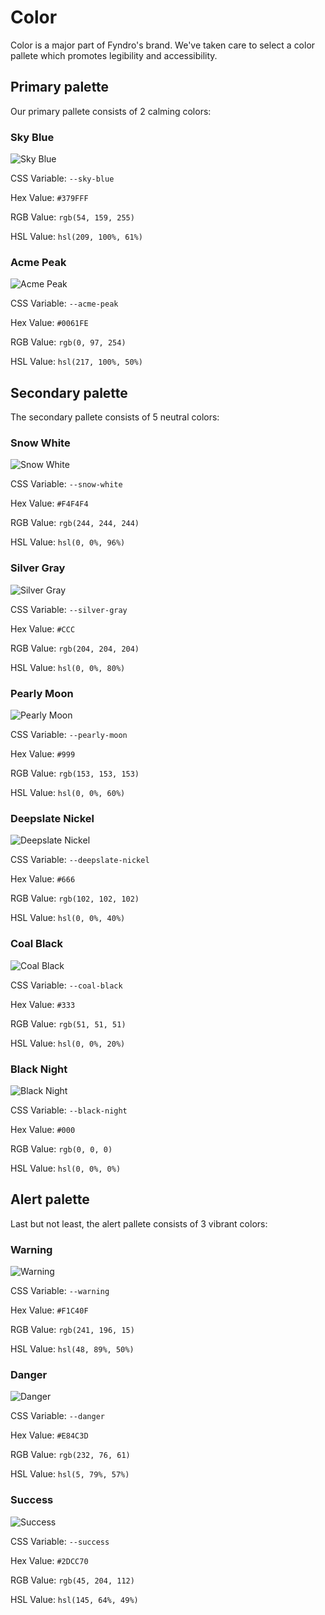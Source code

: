 <!--
===--------------------------------------------------------------------------===
Copyright (c) 2021 Fyndro
Licensed under MIT

See https://github.com/CMihai99/fyndro/blob/main/COPYING for license information
See https://github.com/CMihai99/fyndro/tree/main/LICENSES for a list of licenses
===--------------------------------------------------------------------------===
-->

# Color

Color is a major part of Fyndro's brand. We've taken care to select
a color pallete which promotes legibility and accessibility.

## Primary palette

Our primary pallete consists of 2 calming colors:

### Sky Blue

![Sky Blue](https://user-images.githubusercontent.com/69072635/120118012-fa180500-c198-11eb-9214-aa6121b14593.png)

CSS Variable: `--sky-blue`

Hex Value: `#379FFF`

RGB Value: `rgb(54, 159, 255)`

HSL Value: `hsl(209, 100%, 61%)`

### Acme Peak

![Acme Peak](https://user-images.githubusercontent.com/69072635/120118065-482d0880-c199-11eb-8360-3a0757957dfa.png)

CSS Variable: `--acme-peak`

Hex Value: `#0061FE`

RGB Value: `rgb(0, 97, 254)`

HSL Value: `hsl(217, 100%, 50%)`

## Secondary palette

The secondary pallete consists of 5 neutral colors:

### Snow White

![Snow White](https://user-images.githubusercontent.com/69072635/120118322-a0b0d580-c19a-11eb-90ce-35c87527fd68.png)

CSS Variable: `--snow-white`

Hex Value: `#F4F4F4`

RGB Value: `rgb(244, 244, 244)`

HSL Value: `hsl(0, 0%, 96%)`

### Silver Gray

![Silver Gray](https://user-images.githubusercontent.com/69072635/120118114-9a6e2980-c199-11eb-8d49-2cbd1ea2d5e9.png)

CSS Variable: `--silver-gray`

Hex Value: `#CCC`

RGB Value: `rgb(204, 204, 204)`

HSL Value: `hsl(0, 0%, 80%)`

### Pearly Moon

![Pearly Moon](https://user-images.githubusercontent.com/69072635/120118125-aa860900-c199-11eb-8f51-956590ffb12b.png)

CSS Variable: `--pearly-moon`

Hex Value: `#999`

RGB Value: `rgb(153, 153, 153)`

HSL Value: `hsl(0, 0%, 60%)`

### Deepslate Nickel

![Deepslate Nickel](https://user-images.githubusercontent.com/69072635/120118133-b5409e00-c199-11eb-9b64-33df9b08d4d4.png)

CSS Variable: `--deepslate-nickel`

Hex Value: `#666`

RGB Value: `rgb(102, 102, 102)`

HSL Value: `hsl(0, 0%, 40%)`

### Coal Black

![Coal Black](https://user-images.githubusercontent.com/69072635/120118143-c4275080-c199-11eb-923b-d872235811e7.png)

CSS Variable: `--coal-black`

Hex Value: `#333`

RGB Value: `rgb(51, 51, 51)`

HSL Value: `hsl(0, 0%, 20%)`

### Black Night

![Black Night](https://user-images.githubusercontent.com/69072635/120118146-c7224100-c199-11eb-9551-97b2d57b7e9f.png)

CSS Variable: `--black-night`

Hex Value: `#000`

RGB Value: `rgb(0, 0, 0)`

HSL Value: `hsl(0, 0%, 0%)`

## Alert palette

Last but not least, the alert pallete consists of 3 vibrant colors:

### Warning

![Warning](https://user-images.githubusercontent.com/69072635/120118151-cf7a7c00-c199-11eb-81b8-910a1dbdcca7.png)

CSS Variable: `--warning`

Hex Value: `#F1C40F`

RGB Value: `rgb(241, 196, 15)`

HSL Value: `hsl(48, 89%, 50%)`

### Danger

![Danger](https://user-images.githubusercontent.com/69072635/120118153-d43f3000-c199-11eb-957b-bf6a0fc7fa9b.png)

CSS Variable: `--danger`

Hex Value: `#E84C3D`

RGB Value: `rgb(232, 76, 61)`

HSL Value: `hsl(5, 79%, 57%)`

### Success

![Success](https://user-images.githubusercontent.com/69072635/120118157-d86b4d80-c199-11eb-83cb-8f9c5a30ec8c.png)

CSS Variable: `--success`

Hex Value: `#2DCC70`

RGB Value: `rgb(45, 204, 112)`

HSL Value: `hsl(145, 64%, 49%)`

